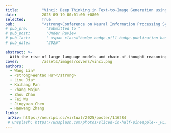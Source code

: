 ```yaml
---
title:          "Vinci: Deep Thinking in Text-to-Image Generation using Unified Model with Reinforcement Learning"
date:           2025-09-19 00:01:00 +0800
selected:       True
pub:            "<strong>Conference on Neural Information Processing Systems (NeurIPS) 2025 <span style='color:red'>(Poster)</span></strong>,"
# pub_pre:        "Submitted to "
# pub_post:       'Under Review'
# pub_last:       ' <span class="badge badge-pill badge-publication badge-success">Spotlight</span>'
# pub_date:       "2025"

abstract: >-
  With the rise of large language models and chain-of-thought reasoning, reinforcement learning has shown strong potential for deep reasoning in multi-task scenarios. However, existing unified models lack end-to-end integration of image generation and understanding, limiting self-reflection and cross-modal reasoning. We propose Vinic, a framework that enables interleaved image generation and understanding via deep reasoning. Vinic leverages a small amount of multimodal chain-of-thought (MCoT) data for cold start and reinforcement learning with a momentum-based reward to stabilize multi-round optimization. Experiments show that integrating MCoT improves Geneval performance by +22%, significantly boosting image quality and instruction alignment.
cover:          /assets/images/covers/vinci.png
authors:
  - Wang Lin*
  - <strong>Wentao Hu*</strong>
  - Liyu Jia*
  - Kaihang Pan
  - Zhang Majun
  - Zhou Zhao
  - Fei Wu
  - Jingyuan Chen
  - Hanwang Zhang
links:
 arXiv: https://neurips.cc/virtual/2025/poster/116284
 # Unsplash: https://unsplash.com/photos/sliced-in-half-pineapple--_PLJZmHZzk
---
```




